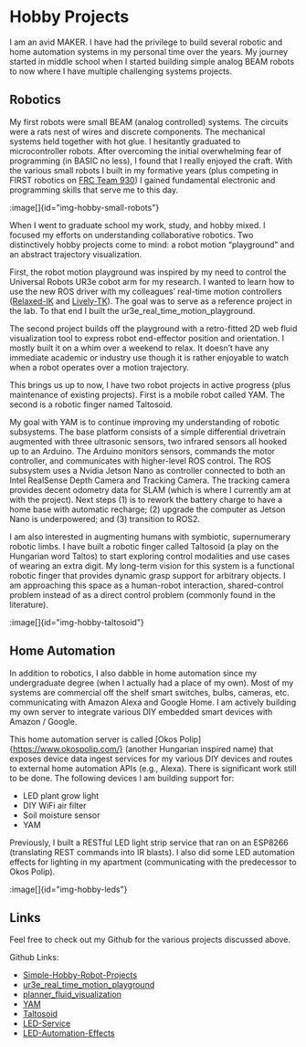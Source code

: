 # Hobby Projects

I am an avid MAKER. I have had the privilege to build several robotic and home automation systems in my personal time over the years. My journey started in middle school when I started building simple analog BEAM robots to now where I have multiple challenging systems projects.

## Robotics

My first robots were small BEAM (analog controlled) systems. The circuits were a rats nest of wires and discrete components. The mechanical systems held together with hot glue. I hesitantly graduated to microcontroller robots. After overcoming the initial overwhelming fear of programming (in BASIC no less), I found that I really enjoyed the craft. With the various small robots I built in my formative years (plus competing in FIRST robotics on [FRC Team 930](https://www.team930.com/)) I gained fundamental electronic and programming skills that serve me to this day. 

:image[]{id="img-hobby-small-robots"}

When I went to graduate school my work, study, and hobby mixed. I focused my efforts on understanding collaborative robotics. Two distinctively hobby projects come to mind: a robot motion “playground” and an abstract trajectory visualization. 

First, the robot motion playground was inspired by my need to control the Universal Robots UR3e cobot arm for my research. I wanted to learn how to use the new ROS driver with my colleagues’ real-time motion controllers ([Relaxed-IK](https://github.com/uwgraphics/relaxed_ik) and [Lively-TK](https://github.com/Wisc-HCI/lively_tk_ros)). The goal was to serve as a reference project in the lab. To that end I built the ur3e_real_time_motion_playground.

The second project builds off the playground with a retro-fitted 2D web fluid visualization tool to express robot end-effector position and orientation. I mostly built it on a whim over a weekend to relax. It doesn’t have any immediate academic or industry use though it is rather enjoyable to watch when a robot operates over a motion trajectory.

This brings us up to now, I have two robot projects in active progress (plus maintenance of existing projects). First is a mobile robot called YAM. The second is a robotic finger named Taltosoid.

My goal with YAM is to continue improving my understanding of robotic subsystems. The base platform consists of a simple differential drivetrain augmented with three ultrasonic sensors, two infrared sensors all hooked up to an Arduino. The Arduino monitors sensors, commands the motor controller, and communicates with higher-level ROS control. The ROS subsystem uses a Nvidia Jetson Nano as controller connected to both an Intel RealSense Depth Camera and Tracking Camera. The tracking camera provides decent odometry data for SLAM (which is where I currently am at with the project). Next steps (1) is to rework the battery charge to have a home base with automatic recharge; (2) upgrade the computer as Jetson Nano is underpowered; and (3) transition to ROS2.

I am also interested in augmenting humans with symbiotic, supernumerary robotic
limbs. I have built a robotic finger called Taltosoid (a play on the Hungarian word Taltos) to start exploring control modalities and use cases of wearing an extra digit. My long-term vision for this system is a functional robotic finger that provides dynamic grasp support for arbitrary objects. I am approaching this space as a human-robot interaction, shared-control problem instead of as a direct control problem (commonly found in the literature).

:image[]{id="img-hobby-taltosoid"}

## Home Automation

In addition to robotics, I also dabble in home automation since my undergraduate degree (when I actually had a place of my own). Most of my systems are commercial off the shelf smart switches, bulbs, cameras, etc. communicating with Amazon Alexa and Google Home. I am actively building my own server to integrate various DIY embedded smart devices with Amazon / Google.

This home automation server is called [Okos Polip]{https://www.okospolip.com/} (another Hungarian inspired name) that exposes device data ingest services for my various DIY devices and routes to external home automation APIs (e.g., Alexa). There is significant work still to be done. The following devices I am building support for:

- LED plant grow light
- DIY WiFi air filter
- Soil moisture sensor
- YAM

Previously, I built a RESTful LED light strip service that ran on an ESP8266 (translating REST commands into IR blasts). I also did some LED automation effects for lighting in my apartment (communicating with the predecessor to Okos Polip).

:image[]{id="img-hobby-leds"}

## Links

Feel free to check out my Github for the various projects discussed above.

Github Links:
- [Simple-Hobby-Robot-Projects](https://github.com/curthenrichs/Simple-Hobby-Robot-Projects)
- [ur3e_real_time_motion_playground](https://github.com/curthenrichs/ur3e_real_time_motion_playground)
- [planner_fluid_visualization](https://github.com/curthenrichs/planner_fluid_visualization)
- [YAM](https://github.com/curthenrichs/YAM)
- [Taltosoid](https://github.com/curthenrichs/taltosoid_srf)
- [LED-Service](https://github.com/curthenrichs/LED-Service)
- [LED-Automation-Effects](https://github.com/curthenrichs/LED-Automation-Effects)
